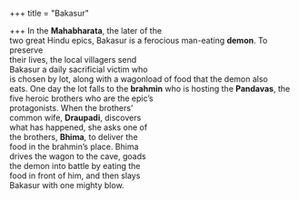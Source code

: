 +++
title = "Bakasur"

+++
In the **Mahabharata**, the later of the  
two great Hindu epics, Bakasur is a ferocious man-eating **demon**. To preserve  
their lives, the local villagers send  
Bakasur a daily sacrificial victim who  
is chosen by lot, along with a wagonload of food that the demon also  
eats. One day the lot falls to the **brahmin** who is hosting the **Pandavas**, the  
five heroic brothers who are the epic’s  
protagonists. When the brothers’  
common wife, **Draupadi**, discovers  
what has happened, she asks one of  
the brothers, **Bhima**, to deliver the  
food in the brahmin’s place. Bhima  
drives the wagon to the cave, goads  
the demon into battle by eating the  
food in front of him, and then slays  
Bakasur with one mighty blow.
